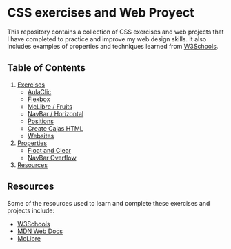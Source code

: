 # CSS exercises and Web Proyect

This repository contains a collection of CSS exercises and web projects that I have completed to practice and improve my web design skills. 
It also includes examples of properties and techniques learned from [W3Schools](https://www.w3schools.com/).

## Table of Contents

1. [Exercises](#exercises)
    - [AulaClic](#aulaclic)
    - [Flexbox](#flexbox)
    - [McLibre / Fruits](#mclibre--fruits)
    - [NavBar / Horizontal](#navbar--horizontal)
    - [Positions](#positions)
    - [Create Cajas HTML](#create-cajas-html)
    - [Websites](#websites)
2. [Properties](#properties)
    - [Float and Clear](#float-and-clear)
    - [NavBar Overflow](#navbar-overflow)
3. [Resources](#resources)


## Resources

Some of the resources used to learn and complete these exercises and projects include:

- [W3Schools](https://www.w3schools.com/)
- [MDN Web Docs](https://developer.mozilla.org/)
- [McLibre](https://www.mclibre.org/consultar/htmlcss/index.html)
